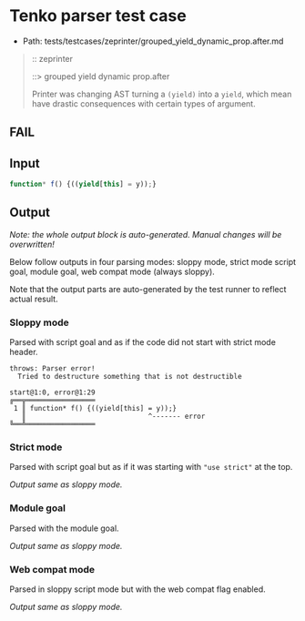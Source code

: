 # Tenko parser test case

- Path: tests/testcases/zeprinter/grouped_yield_dynamic_prop.after.md

> :: zeprinter
>
> ::> grouped yield dynamic prop.after
>
> Printer was changing AST turning a `(yield)` into a `yield`, which mean have drastic consequences with certain types of argument.

## FAIL

## Input

`````js
function* f() {((yield[this] = y));}
`````

## Output

_Note: the whole output block is auto-generated. Manual changes will be overwritten!_

Below follow outputs in four parsing modes: sloppy mode, strict mode script goal, module goal, web compat mode (always sloppy).

Note that the output parts are auto-generated by the test runner to reflect actual result.

### Sloppy mode

Parsed with script goal and as if the code did not start with strict mode header.

`````
throws: Parser error!
  Tried to destructure something that is not destructible

start@1:0, error@1:29
╔══╦═════════════════
 1 ║ function* f() {((yield[this] = y));}
   ║                              ^------- error
╚══╩═════════════════

`````

### Strict mode

Parsed with script goal but as if it was starting with `"use strict"` at the top.

_Output same as sloppy mode._

### Module goal

Parsed with the module goal.

_Output same as sloppy mode._

### Web compat mode

Parsed in sloppy script mode but with the web compat flag enabled.

_Output same as sloppy mode._
